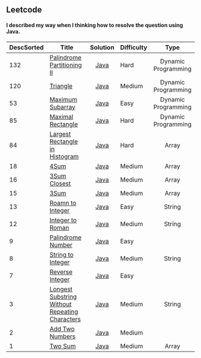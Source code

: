 ## Leetcode
#### I described my way when I thinking how to resolve the question using Java.

| DescSorted | Title | Solution | Difficulty | Type |
| --- | ----- | :------: |  ------- | :----: |
|132|[Palindrome Partitioning II](https://leetcode.com/problems/palindrome-partitioning-ii/description/)|[Java](https://github.com/lwy2016/Leetcode/blob/master/Solution/Palindrome%20Partitioning%20II.md)|Hard|Dynamic Programming|
|120|[Triangle](https://leetcode.com/problems/triangle/description/)|[Java](https://github.com/lwy2016/Leetcode/blob/master/Solution/Triangle.md)|Medium|Dynamic Programming|
|53|[Maximum Subarray](https://leetcode.com/problems/maximum-subarray/description/)|[Java](https://github.com/lwy2016/Leetcode/blob/master/Solution/Maximum%20Subarraylosest.md)|Easy|Dynamic Programming|
|85|[Maximal Rectangle](https://leetcode.com/problems/maximal-rectangle/description/)|[Java](https://github.com/lwy2016/Leetcode/blob/master/Solution/Maximal%20Rectangle.md)|Hard|Dynamic Programming|
|84|[Largest Rectangle in Histogram](https://leetcode.com/problems/largest-rectangle-in-histogram/description/)|[Java](https://github.com/lwy2016/Leetcode/blob/master/Solution/Largest%20Rectangle%20in%20Histogram.md)|Hard|Array|
|18|[4Sum](https://leetcode.com/problems/3sum/description/)|[Java](https://github.com/lwy2016/Leetcode/blob/master/Solution/Four%20Sum.md)|Medium|Array|
|16|[3Sum Closest](https://leetcode.com/problems/3sum-closest/description/)|[Java](https://github.com/lwy2016/Leetcode/blob/master/Solution/Three%20Sum%20Closest.md)|Medium|Array|
|15|[3Sum](https://leetcode.com/problems/3sum/description/)|[Java](https://github.com/lwy2016/Leetcode/blob/master/Solution/Three%20Sum.md)|Medium|Array|
|13|[Roamn to Integer](https://leetcode.com/problems/roman-to-integer/description/)|[Java](https://github.com/lwy2016/Leetcode/blob/master/Solution/Roman%20to%20Integer.md)|Easy|String|
|12|[Integer to Roman](https://leetcode.com/problems/integer-to-roman/description/)|[Java](https://github.com/lwy2016/Leetcode/blob/master/Solution/Integer%20to%20Roman.md)|Medium|String|
|9|[Palindrome Number](https://leetcode.com/problems/palindrome-number/description/)|[Java](https://github.com/lwy2016/Leetcode/blob/master/Solution/Palindrome%20Number.md)|Easy|
|8|[String to Integer](https://leetcode.com/problems/string-to-integer/description/)|[Java](https://github.com/lwy2016/Leetcode/blob/master/Solution/String%20to%20Integer.md)|Medium|String|
|7|[Reverse Integer](https://leetcode.com/problems/reverse-integer/description/)|[Java](https://github.com/lwy2016/Leetcode/blob/master/Solution/Reverse%20Integer.md)|Easy|
|3|[Longest Substring Without Repeating Characters](https://leetcode.com/problems/longest-substring-without-repeating-characters/)|[Java](https://github.com/lwy2016/Leetcode/blob/master/Solution/LongestSubstringWithoutRepeatingCharacters.md)|Medium|String|
|2|[Add Two Numbers](https://leetcode.com/problems/add-two-numbers/)|[Java](https://github.com/lwy2016/Leetcode/blob/master/Solution/Add%20Two%20Numbers.md)|Medium|
|1|[Two Sum](https://leetcode.com/problems/two-sum/)|[Java](https://github.com/lwy2016/Leetcode/blob/master/Solution/Two%20Sum.md)|Medium|Array|
    